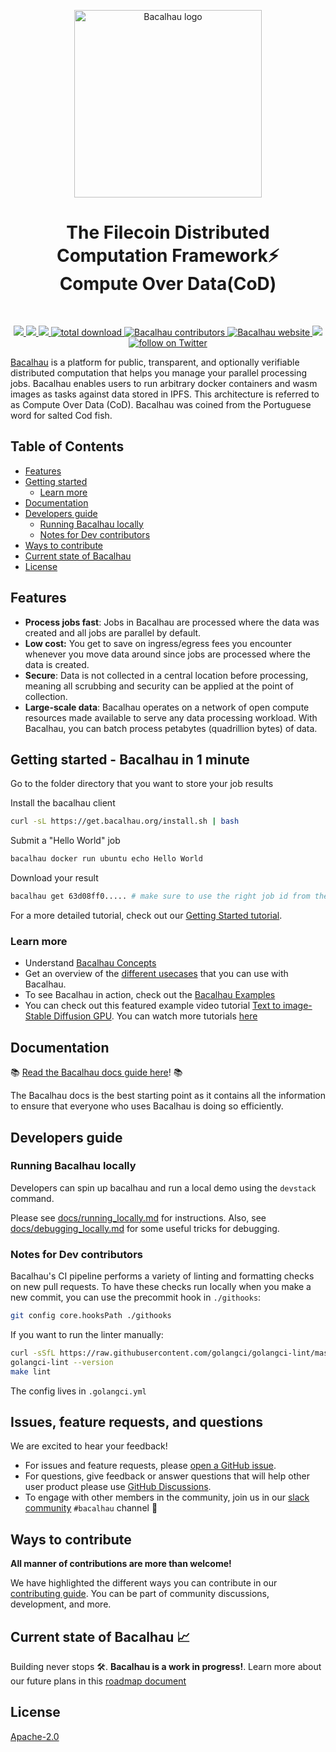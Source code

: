 <!-- commenting out until we can fix the image logo [![CircleCI](https://dl.circleci.com/status-badge/img/null/filecoin-project/bacalhau/tree/main.svg?style=svg)](https://dl.circleci.com/status-badge/redirect/null/filecoin-project/bacalhau/tree/main)
-->

<!-- commenting out until we can fix the image logo [![CircleCI](https://dl.circleci.com/status-badge/img/null/filecoin-project/bacalhau/tree/main.svg?style=svg)](https://dl.circleci.com/status-badge/redirect/null/filecoin-project/bacalhau/tree/main)
-->
<p align="center">
  <a href="https://github.com/filecoin-project/bacalhau">
    <img src="https://github.com/filecoin-project/bacalhau/blob/590a1c84dbde3636a54c371c40c73ed6ea86bf48/docs/images/Bacalhau-horizontal.png" alt="Bacalhau logo" width="300"/>

  </a>
  </p>

<h1 align="center">The Filecoin Distributed Computation Framework⚡️ <br>Compute Over Data(CoD)</h1>
<br>

<p align="center">
    <a href="https://github.com/filecoin-project/bacalhau/blob/dev/LICENSE" alt="Contributors">
        <img src="https://img.shields.io/badge/license-Apache-green" />
        </a>  
    <a href="https://github.com/filecoin-project/bacalhau/releases/" alt="Release">
        <img src="https://img.shields.io/github/v/release/filecoin-project/bacalhau?display_name=tag" />
        </a>
    <a href="https://github.com/filecoin-project/bacalhau/pulse" alt="Activity">
        <img src="https://img.shields.io/github/commit-activity/m/filecoin-project/bacalhau" />
        </a>
    <a href="https://img.shields.io/github/downloads/filecoin-project/bacalhau/total">
        <img src="https://img.shields.io/github/downloads/filecoin-project/bacalhau/total" alt="total download">
        </a>
     <a href="https://github.com/filecoin-project/bacalhau/graphs/contributors">
    <img src="https://img.shields.io/github/contributors/filecoin-project/bacalhau" alt="Bacalhau contributors" >
    </a>
    <a href="https://www.bacalhau.org/">
    <img alt="Bacalhau website" src="https://img.shields.io/badge/website-bacalhau.org-red">
  </a>
      <a href="https://filecoinproject.slack.com/" alt="Slack">
        <img src="https://img.shields.io/badge/slack-join_community-red.svg?color=0052FF&labelColor=090422&logo=slack" />
        </a>
    <a href="https://twitter.com/intent/follow?screen_name=BacalhauProject">
        <img src="https://img.shields.io/twitter/follow/BacalhauProject?style=social&logo=twitter" alt="follow on Twitter">
        </a>
</p>

[Bacalhau](https://www.bacalhau.org/) is a platform for public, transparent, and optionally verifiable distributed computation that helps you manage your parallel processing jobs. Bacalhau enables users to run arbitrary docker containers and wasm images as tasks against data stored in IPFS. This architecture is referred to as Compute Over Data (CoD). Bacalhau was coined from the Portuguese word for salted Cod fish. 

## Table of Contents
- [Features](#features)
- [Getting started](#getting-started---bacalhau-in-1-minute)
  - [Learn more](#learn-more)
- [Documentation](#documentation)
- [Developers guide](#developers-guide)
  - [Running Bacalhau locally](#running-bacalhau-locally)
  - [Notes for Dev contributors](#notes-for-dev-contributors)
- [Ways to contribute ](#ways-to-contribute)
- [Current state of Bacalhau](current-state-of-bacalhau)
- [License](#license)

## Features
- **Process jobs fast**: Jobs in Bacalhau are processed where the data was created and all jobs are parallel by default.
- **Low cost:** You get to save on ingress/egress fees you encounter whenever you move data around since jobs are processed where the data is created.
- **Secure**: Data is not collected in a central location before processing, meaning all scrubbing and security can be applied at the point of collection.
- **Large-scale data**: Bacalhau operates on a network of open compute resources made available to serve any data processing workload. With Bacalhau, you can batch process petabytes (quadrillion bytes) of data.


## Getting started - Bacalhau in 1 minute 

Go to the folder directory that you want to store your job results

Install the bacalhau client

```bash
curl -sL https://get.bacalhau.org/install.sh | bash
```

Submit a "Hello World" job

```bash
bacalhau docker run ubuntu echo Hello World
``` 
 
Download your result

```bash
bacalhau get 63d08ff0..... # make sure to use the right job id from the docker run command
```


For a more detailed tutorial, check out our [Getting Started tutorial](https://docs.bacalhau.org/getting-started/installation).

### Learn more
- Understand [Bacalhau Concepts](https://youtu.be/WnTlwXHhbcI)
- Get an overview of the [different usecases](https://www.youtube.com/watch?v=gAHaMsTknZM) that you can use with Bacalhau.
- To see Bacalhau in action, check out the [Bacalhau Examples](https://docs.bacalhau.org/examples/)
- You can check out this featured example video tutorial [Text to image- Stable Diffusion GPU](https://www.youtube.com/playlist?list=PL_1oLZF_wrbTIZdRWqFbtOeI78SdDdsEz). You can watch more tutorials [here](https://www.youtube.com/playlist?list=PL_1oLZF_wrbTIZdRWqFbtOeI78SdDdsEz)

## Documentation
📚 [Read the Bacalhau docs guide here](https://docs.bacalhau.org/)! 📚

The Bacalhau docs is the best starting point as it contains all the information to ensure that everyone who uses Bacalhau is doing so efficiently.

## Developers guide

### Running Bacalhau locally

Developers can spin up bacalhau and run a local demo using the `devstack` command. 

Please see [docs/running_locally.md](docs/running_locally.md) for instructions. Also, see [docs/debugging_locally.md](docs/debugging_locally.md) for some useful tricks for debugging.

### Notes for Dev contributors

Bacalhau's CI pipeline performs a variety of linting and formatting checks on new pull requests. 
To have these checks run locally when you make a new commit, you can use the precommit hook in `./githooks`:

```bash
git config core.hooksPath ./githooks
```
If you want to run the linter manually:

```bash
curl -sSfL https://raw.githubusercontent.com/golangci/golangci-lint/master/install.sh | sudo sh -s -- -b /usr/local/go/bin
golangci-lint --version
make lint
```
The config lives in `.golangci.yml`

## Issues, feature requests, and questions

We are excited to hear your feedback! 
* For issues and feature requests, please [open a GitHub issue](https://github.com/filecoin-project/bacalhau/issues).
* For questions, give feedback or answer questions that will help other user product please use [GitHub Discussions](https://github.com/filecoin-project/bacalhau/discussions).
* To engage with other members in the community, join us in our [slack community](https://filecoin.io/slack/) `#bacalhau` channel :raising_hand: 

## Ways to contribute 
**All manner of contributions are more than welcome!**

We have highlighted the different ways you can contribute in our [contributing guide](https://docs.bacalhau.org/community/ways-to-contribute). You can be part of community discussions, development, and more. 

## Current state of Bacalhau 📈
Building never stops 🛠️.  **Bacalhau is a work in progress!**. Learn more about our future plans in this [roadmap document](https://www.starmaps.app/roadmap/github.com/filecoin-project/bacalhau/issues/1151)

## License

[Apache-2.0](./LICENSE)

